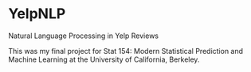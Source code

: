 # YelpNLP
Natural Language Processing in Yelp Reviews

This was my final project for Stat 154: Modern Statistical Prediction and Machine Learning at the University of California, Berkeley.
